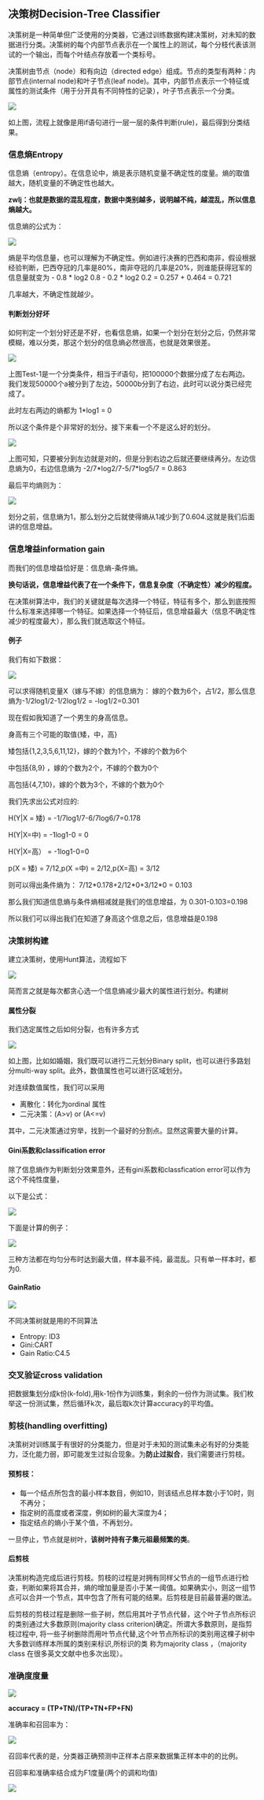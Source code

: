 ## 决策树Decision-Tree Classifier
决策树是一种简单但广泛使用的分类器，它通过训练数据构建决策树，对未知的数据进行分类。决策树的每个内部节点表示在一个属性上的测试，每个分枝代表该测试的一个输出，而每个叶结点存放着一个类标号。

决策树由节点（node）和有向边（directed edge）组成。节点的类型有两种：内部节点(internal node)和叶子节点(leaf node)。其中，内部节点表示一个特征或属性的测试条件（用于分开具有不同特性的记录），叶子节点表示一个分类。

![](image/dt0.jpg)

如上图，流程上就像是用if语句进行一层一层的条件判断(rule)，最后得到分类结果。


### 信息熵Entropy
信息熵（entropy）。在信息论中，熵是表示随机变量不确定性的度量。熵的取值越大，随机变量的不确定性也越大。

**zwlj：也就是数据的混乱程度，数据中类别越多，说明越不纯，越混乱，所以信息熵越大。**

信息熵的公式为：

![](image/classifier0.jpg)

熵是平均信息量，也可以理解为不确定性。例如进行决赛的巴西和南非，假设根据经验判断，巴西夺冠的几率是80%，南非夺冠的几率是20%，则谁能获得冠军的信息量就变为 - 0.8 * log2 0.8 - 0.2 * log2 0.2 = 0.257 + 0.464 = 0.721

几率越大，不确定性就越少。

#### 判断划分好坏

如何判定一个划分好还是不好，也看信息熵，如果一个划分在划分之后，仍然非常模糊，难以分类，那这个划分的信息熵必然很高，也就是效果很差。

![](image/classifier2.jpg)

上图Test-1是一个分类条件，相当于if语句，把100000个数据分成了左右两边。我们发现50000个a被分到了左边，50000b分到了右边，此时可以说分类已经完成了。

此时左右两边的熵都为 1*log1 = 0

所以这个条件是个非常好的划分。接下来看一个不是这么好的划分。

![](image/classifier3.jpg)

上图可知，只要被分到左边就是对的，但是分到右边之后就还要继续再分。左边信息熵为0，右边信息熵为 -2/7\*log2/7-5/7\*log5/7 = 0.863

最后平均熵则为：

![](image/classifier4.jpg)

划分之前，信息熵为1，那么划分之后就使得熵从1减少到了0.604.这就是我们后面讲的信息增益。
### 信息增益information gain
而我们的信息增益恰好是：信息熵-条件熵。

**换句话说，信息增益代表了在一个条件下，信息复杂度（不确定性）减少的程度。**

在决策树算法中，我们的关键就是每次选择一个特征，特征有多个，那么到底按照什么标准来选择哪一个特征。如果选择一个特征后，信息增益最大（信息不确定性减少的程度最大），那么我们就选取这个特征。

#### 例子
我们有如下数据：

![](image/classifier1.jpg)

可以求得随机变量X（嫁与不嫁）的信息熵为：
嫁的个数为6个，占1/2，那么信息熵为-1/2log1/2-1/2log1/2 = -log1/2=0.301

现在假如我知道了一个男生的身高信息。

身高有三个可能的取值{矮，中，高}

矮包括{1,2,3,5,6,11,12}，嫁的个数为1个，不嫁的个数为6个

中包括{8,9} ，嫁的个数为2个，不嫁的个数为0个

高包括{4,7,10}，嫁的个数为3个，不嫁的个数为0个

我们先求出公式对应的:

H(Y|X = 矮) = -1/7log1/7-6/7log6/7=0.178

H(Y|X=中) = -1log1-0 = 0

H(Y|X=高） = -1log1-0=0

p(X = 矮) = 7/12,p(X =中) = 2/12,p(X=高) = 3/12

则可以得出条件熵为：
7/12\*0.178+2/12\*0+3/12\*0 = 0.103

那么我们知道信息熵与条件熵相减就是我们的信息增益，为
0.301-0.103=0.198

所以我们可以得出我们在知道了身高这个信息之后，信息增益是0.198


### 决策树构建
建立决策树，使用Hunt算法，流程如下

![](image/classifier5.jpg)

简而言之就是每次都贪心选一个信息熵减少最大的属性进行划分。构建树

#### 属性分裂
我们选定属性之后如何分裂，也有许多方式

![](image/classifier6.jpg)

如上图，比如如婚姻，我们既可以进行二元划分Binary split，也可以进行多路划分multi-way split。此外，数值属性也可以进行区域划分。

对连续数值属性，我们可以采用
 - 离散化：转化为ordinal 属性
 - 二元决策：(A>v) or (A<=v)

其中，二元决策通过穷举，找到一个最好的分割点。显然这需要大量的计算。

#### Gini系数和classification error
除了信息熵作为判断划分效果意外，还有gini系数和classfication error可以作为这个不纯性度量，

以下是公式：

![](image/classifier7.jpg)

下面是计算的例子：

![](image/classifier8.jpg)

三种方法都在均匀分布时达到最大值，样本最不纯，最混乱。只有单一样本时，都为0.

#### GainRatio

![](image/classifier9.jpg)

不同决策树就是用的不同算法

 - Entropy: ID3
 - Gini:CART
 - Gain Ratio:C4.5

### 交叉验证cross validation
把数据集划分成k份(k-fold),用k-1份作为训练集，剩余的一份作为测试集。我们枚举这一份测试集，然后循环k次，最后取k次计算accuracy的平均值。

### 剪枝(handling overfitting)
决策树对训练属于有很好的分类能力，但是对于未知的测试集未必有好的分类能力，泛化能力弱，即可能发生过拟合现象。为**防止过拟合**，我们需要进行剪枝。

#### 预剪枝：

 - 每一个结点所包含的最小样本数目，例如10，则该结点总样本数小于10时，则不再分；
 - 指定树的高度或者深度，例如树的最大深度为4；
 - 指定结点的熵小于某个值，不再划分。

一旦停止，节点就是树叶，**该树叶持有子集元祖最频繁的类**。

#### 后剪枝
决策树构造完成后进行剪枝。剪枝的过程是对拥有同样父节点的一组节点进行检查，判断如果将其合并，熵的增加量是否小于某一阈值。如果确实小，则这一组节点可以合并一个节点，其中包含了所有可能的结果。后剪枝是目前最普遍的做法。

后剪枝的剪枝过程是删除一些子树，然后用其叶子节点代替，这个叶子节点所标识的类别通过大多数原则(majority class criterion)确定。所谓大多数原则，是指剪枝过程中, 将一些子树删除而用叶节点代替,这个叶节点所标识的类别用这棵子树中大多数训练样本所属的类别来标识,所标识的类 称为majority class ，（majority class 在很多英文文献中也多次出现）。

### 准确度度量

![](image/classifier10.jpg)

**accuracy = (TP+TN)/(TP+TN+FP+FN)**

准确率和召回率为：

![](image/classifier11.jpg)

召回率代表的是，分类器正确预测中正样本占原来数据集正样本中的的比例。


召回率和准确率结合成为F1度量(两个的调和均值)

![](image/classifier12.jpg)
